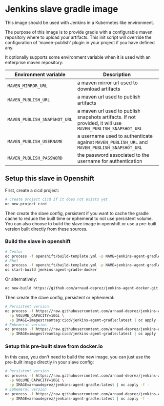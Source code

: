 # Jenkins slave gradle image

This image should be used with Jenkins in a Kubernetes like environment.

The purpose of this image is to provide gradle with a configurable maven repository where to upload your artifacts.
This init script will override the configuration of 'maven-publish' plugin in your project
if you have defined any.

It optionally supports some environment variable when it is used with an enterprise maven repository:

| Environment variable         | Description |
| ---------------------------- | ----------- |
| `MAVEN_MIRROR_URL`           | a maven mirror url used to download artifacts |
| `MAVEN_PUBLISH_URL`          | a maven url used to publish artifacts |
| `MAVEN_PUBLISH_SNAPSHOT_URL` | a maven url used to publish snapshots artifacts. If not provided, it will use `MAVEN_PUBLISH_SNAPSHOT_URL` |
| `MAVEN_PUBLISH_USERNAME`     | a username used to authenticate against `MAVEN_PUBLISH_URL` and `MAVEN_PUBLISH_SNAPSHOT_URL` |
| `MAVEN_PUBLISH_PASSWORD`     | the password associated to the username for authentication |

## Setup this slave in Openshift

First, create a cicd project:

```sh
# Create project cicd if it does not exists yet
oc new-project cicd
```

Then create the slave config, persistent if you want to cache the gradle cache to reduce the built time
or ephemeral to not use persistent volume.
You can also choose to build the slave image in openshift or use a pre-built version built directly from
these sources.

### Build the slave in openshift

```sh
# Centos
oc process -f openshift/build-template.yml -p NAME=jenkins-agent-gradle | oc apply -f -
# Rhel
oc process -f openshift/build-template.yml -p NAME=jenkins-agent-gradle -p DOCKERFILE_PATH=Dockerfile.rhel | oc apply -f -
oc start-build jenkins-agent-gradle-docker
```

Or alternatively:

```sh
oc new-build https://github.com/arnaud-deprez/jenkins-agent-docker.git --context-dir=agent-gradle --name=jenkins-agent-gradle
```

Then create the slave config, persistent or ephemeral:

```sh
# Persistent version
oc process -f https://raw.githubusercontent.com/arnaud-deprez/jenkins-agent-docker/master/agent-gradle/openshift/agent-config-persistent.yml \
  -p VOLUME_CAPACITY=10Gi \
  -p IMAGE=imagestreamtag:cicd/jenkins-agent-gradle:latest | oc apply -f -
# Ephemeral version
oc process -f https://raw.githubusercontent.com/arnaud-deprez/jenkins-agent-docker/master/agent-gradle/openshift/agent-config-ephemeral.yml \
  -p IMAGE=imagestreamtag:cicd/jenkins-agent-gradle:latest | oc apply -f -
```

### Setup this pre-built slave from docker.io

In this case, you don't need to build the new image, you can just use the pre-built
image directly in your slave config:

```sh
# Persistent version
oc process -f https://raw.githubusercontent.com/arnaud-deprez/jenkins-agent-docker/master/agent-gradle/openshift/agent-config-persistent.yml \
  -p VOLUME_CAPACITY=10Gi \
  -p IMAGE=arnaudeprez/jenkins-agent-gradle:latest | oc apply -f -
# Ephemeral version
oc process -f https://raw.githubusercontent.com/arnaud-deprez/jenkins-agent-docker/master/agent-gradle/openshift/agent-config-ephemeral.yml \
  -p IMAGE=arnaudeprez/jenkins-agent-gradle:latest | oc apply -f -
```
